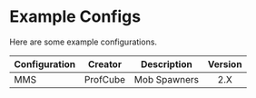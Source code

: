 # Example Configs

Here are some example configurations. 

| Configuration  | Creator       | Description      | Version          | 
| -------------- |:-------------:|:----------------:|:----------------:|
| MMS            | ProfCube      | Mob Spawners     | 2.X              |
